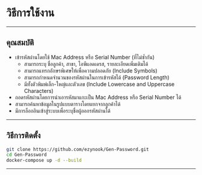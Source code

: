 # วิธีการใช้งาน
---
## คุณสมบัติ
* เข้ารหัสผ่านโดยใช้ Mac Address หรือ Serial Number (ที่ไม่ซ้ำกัน)
    * สามารถระบุ ชื่อลูกค้า, สาขา, ไอพีแอดเดรส, รายละเอียดเพิ่มเติมได้
    * สามารถแทรกอักษรพิเศษให้เพื่อความปลอดภัย (Include Symbols)
    * สามารถกำหนดจำนวนของรหัสผ่านในการเข้ารหัสได้ (Password Length)
    * มีทั้งตัวพิมพ์เล็ก-ใหญ่และตัวเลข (Include Lowercase and Uppercase Characters)
* ถอดรหัสผ่านโดยการนำเอารหัสมาแกะเป็น Mac Address หรือ Serial Number ได้
* สามารถค้นหาข้อมูลในรูปแบบตารางโดยแยกจากลูกค้าได้
* มีการล็อกอินเข้าสู่ระบบเพื่อระบุชื่อผู้ออกรหัสผ่านได้
---
## วิธีการติดตั้ง

```sh
git clone https://github.com/ezynook/Gen-Password.git
cd Gen-Password
docker-compose up -d --build
```
---
